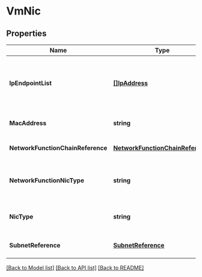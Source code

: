 # VmNic

## Properties
Name | Type | Description | Notes
------------ | ------------- | ------------- | -------------
**IpEndpointList** | [**[]IpAddress**](ip_address.md) | IP endpoints for the adapter. Currently, IPv4 addresses are supported.  | [optional] [default to null]
**MacAddress** | **string** | The MAC address for the adapter. | [optional] [default to null]
**NetworkFunctionChainReference** | [**NetworkFunctionChainReference**](network_function_chain_reference.md) |  | [optional] [default to null]
**NetworkFunctionNicType** | **string** | The type of this Network function NIC. Defaults to INGRESS.  | [optional] [default to null]
**NicType** | **string** | The type of this NIC. Defaults to NORMAL_NIC. | [optional] [default to null]
**SubnetReference** | [**SubnetReference**](subnet_reference.md) |  | [optional] [default to null]

[[Back to Model list]](../README.md#documentation-for-models) [[Back to API list]](../README.md#documentation-for-api-endpoints) [[Back to README]](../README.md)
